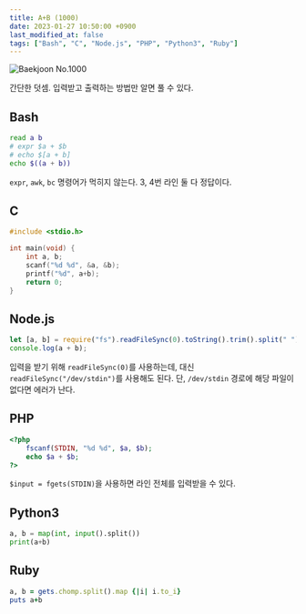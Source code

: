 ```yaml
---
title: A+B (1000)
date: 2023-01-27 10:50:00 +0900
last_modified_at: false
tags: ["Bash", "C", "Node.js", "PHP", "Python3", "Ruby"]
---
```


![Baekjoon No.1000](https://cdn.jsdelivr.net/gh/kimzuni/cdn/blog/baekjoon-1000.png)

간단한 덧셈. 입력받고 출력하는 방법만 알면 풀 수 있다.

## Bash

```bash
read a b
# expr $a + $b
# echo $[a + b]
echo $((a + b))
```

`expr`, `awk`, `bc` 명령어가 먹히지 않는다.
3, 4번 라인 둘 다 정답이다.

## C

```c
#include <stdio.h>

int main(void) {
	int a, b;
	scanf("%d %d", &a, &b);
	printf("%d", a+b);
	return 0;
}
```

## Node.js

```javascript
let [a, b] = require("fs").readFileSync(0).toString().trim().split(" ").map(Number);
console.log(a + b);
```

입력을 받기 위해 `readFileSync(0)`를 사용하는데, 대신 `readFileSync("/dev/stdin")`를 사용해도 된다.
단, `/dev/stdin` 경로에 해당 파일이 없다면 에러가 난다.

## PHP

```php
<?php
	fscanf(STDIN, "%d %d", $a, $b);
	echo $a + $b;
?>
```

`$input = fgets(STDIN)`을 사용하면 라인 전체를 입력받을 수 있다.

## Python3

```python
a, b = map(int, input().split())
print(a+b)
```

## Ruby

```ruby
a, b = gets.chomp.split().map {|i| i.to_i}
puts a+b
```

